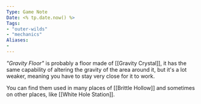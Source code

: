 ```yaml
---
Type: Game Note
Date: <% tp.date.now() %>
Tags:
- "outer-wilds"
- "mechanics"
Aliases:
- 
---
```

*"Gravity Floor"* is probably a floor made of [[Gravity Crystal]], it has the same capability of altering the gravity of the area around it, but it's a lot weaker, meaning you have to stay very close for it to work.

You can find them used in many places of [[Brittle Hollow]] and sometimes on other places, like [[White Hole Station]].